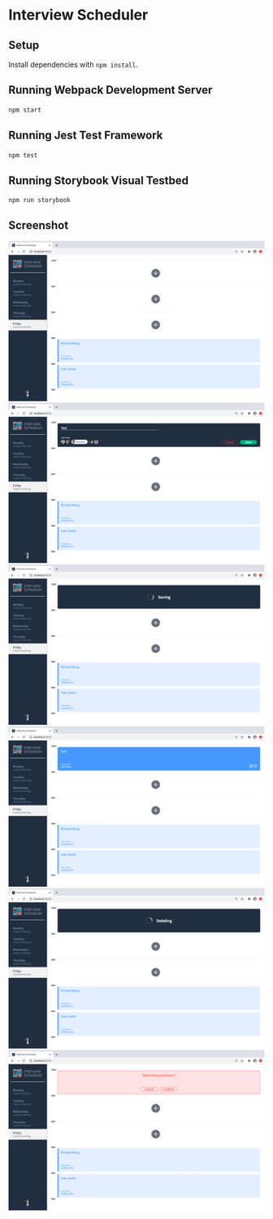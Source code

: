 # Interview Scheduler

## Setup

Install dependencies with `npm install`.

## Running Webpack Development Server

```sh
npm start
```

## Running Jest Test Framework

```sh
npm test
```

## Running Storybook Visual Testbed

```sh
npm run storybook
```
## Screenshot
![“Browse to schedule an appointment”](https://github.com/evaEZ/scheduler/blob/master/screenshot/Browse%20to%20schedule%20an%20appointment.png)
![“Create an appointment”](https://github.com/evaEZ/scheduler/blob/master/screenshot/Create%20an%20appointment.png)
![“Saving a new appointment”](https://github.com/evaEZ/scheduler/blob/master/screenshot/Saving%20an%20new%20appointment.png)
![“Saved a new appointment”](https://github.com/evaEZ/scheduler/blob/master/screenshot/Saved%20a%20new%20appointment.png)
![“Deleting an appointment”](https://github.com/evaEZ/scheduler/blob/master/screenshot/Deleting%20an%20appointment.png)
![“Confirmation for deleting”](https://github.com/evaEZ/scheduler/blob/master/screenshot/Confirmation.png)
